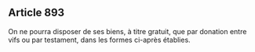 Article 893
----
On ne pourra disposer de ses biens, à titre gratuit, que par donation entre vifs
ou par testament, dans les formes ci-après établies.
